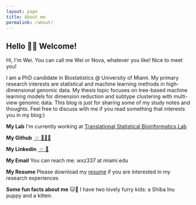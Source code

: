 ```yaml
---
layout: page
title: About me
permalink: /about/
---
```




## Hello 👋🏻 Welcome!

Hi, I'm Wei. You can call me Wei or Nova, whatever you like! Nice to meet you!  

I am a PhD candidate in Biostatistics @ University of Miami. My primary research interests are statistical and machine learning methods in high-dimensional genomic data. My thesis topic focuses on tree-based machine learning models for dimension reduction and subtype clustering with multi-view genomic data. This blog is just for sharing some of my study notes and thoughts. Feel free to discuss with me if you read something that interests you in my blog:) 

**My Lab** I'm currently working at [Translational Statistical Bioinformatics Lab](https://transbioinfolab.org/)

**My Github** [ ☞ 👩🏻‍💻 ](https://github.com/noblegasss)

**My Linkedin** [ ☞ 🤝 ](http://linkedin.com/in/nova-weizhang)

**My Email** You can reach me: wxz337 at miami.edu

**My Resume** Please download my [resume](http://noblegasss.github.io/blob/master/docs/assets/WZ_resume2024022.pdf)
 if you are interested in my research experiences

**Some fun facts about me** 🐱🐶 I have two lovely furry kids: a Shiba Inu puppy and a kitten.
